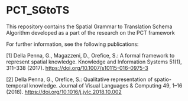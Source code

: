 # PCT_SGtoTS

This repository contains the Spatial Grammar to Translation Schema Algorithm developed as a part of the research on the PCT framework

For further information, see the following publications:

[1] Della Penna, G., Magazzeni, D., Orefice, S.: A formal framework to represent spatial knowledge. Knowledge and Information Systems 51(1), 311–338 (2017). https://doi.org/10.1007/s10115-016-0975-3

[2] Della Penna, G., Orefice, S.: Qualitative representation of spatio-temporal knowledge. Journal of Visual Languages & Computing 49, 1–16 (2018). https://doi.org/10.1016/j.jvlc.2018.10.002
